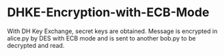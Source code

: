 # DHKE-Encryption-with-ECB-Mode

With DH Key Exchange, secret keys are obtained. Message is encrypted in alice.py by DES with ECB mode and is sent to another bob.py to be decrypted and read.
